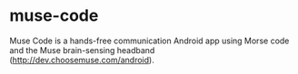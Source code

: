 # muse-code

Muse Code is a hands-free communication Android app using Morse code and the Muse brain-sensing headband (http://dev.choosemuse.com/android).
